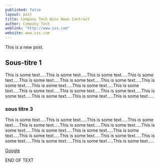 ```yaml
---
published: false
layout: post
title: Company Tech Wins News Contract
author: Company Tech
weblink: "http://www.sss.com"
website: www.sss.com
---
```



This is a new post.

## Sous-titre 1

This is some text.....This is some text.....This is some text.....This is some text.....This is some text.....This is some text.....This is some text.....This is some text.....This is some text.....This is some text.....This is some text.....This is some text.....This is some text.....This is some text.....This is some text.....This is some text.....This is some text.....This is some text.....

### sous titre 3

This is some text.....This is some text.....This is some text.....This is some text.....This is some text.....This is some text.....This is some text.....This is some text.....This is some text.....This is some text.....This is some text.....This is some text.....This is some text.....This is some text.....This is some text.....This is some text.....This is some text.....This is some text.....

[Google](http://www.google.com)

END OF TEXT
